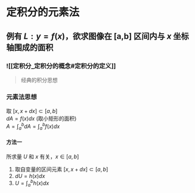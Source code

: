 

# 定积分的元素法

## 例有 $L:y=f(x)$，欲求图像在 [a,b] 区间内与 $x$ 坐标轴围成的面积

### ![[定积分_定积分的概念#定积分的定义]]

> 经典的积分思想

### 元素法思想

取 $[x,x+dx ]\subset [a,b]$\
$dA=f(x)dx$ (取小矩形的面积)\
$A=\int_a^bdA=\int_a^bf(x)dx$

#### 方法一

所求量 $U$ 和 $x$ 有关，$x\in[a,b]$
1. 取自变量的区间元素 $[x,x+dx]\subset [a,b]$
2. $dU=h(x)dx$
3. $U=\int_a^bh(x)dx$

